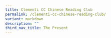 ```yaml
---
title: Clementi CC Chinese Reading Club
permalink: /clementi-cc-chinese-reading-club/
variant: markdown
description: ""
third_nav_title: The Present
---
```

